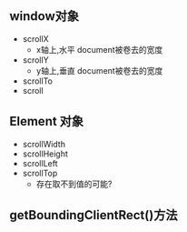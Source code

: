 ## window对象 ##
+ scrollX
  + x轴上,水平 document被卷去的宽度
+ scrollY
  + y轴上,垂直 document被卷去的宽度
+ scrollTo
+ scroll

## Element 对象 ##
+ scrollWidth
+ scrollHeight
+ scrollLeft
+ scrollTop
  + 存在取不到值的可能?

## getBoundingClientRect()方法 ##